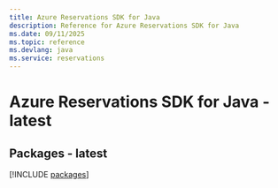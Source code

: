 ```yaml
---
title: Azure Reservations SDK for Java
description: Reference for Azure Reservations SDK for Java
ms.date: 09/11/2025
ms.topic: reference
ms.devlang: java
ms.service: reservations
---
```

# Azure Reservations SDK for Java - latest
## Packages - latest
[!INCLUDE [packages](reservations-index.md)]